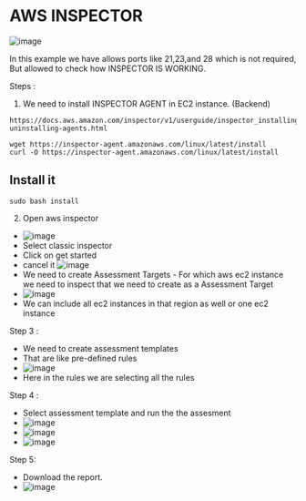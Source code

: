 # AWS INSPECTOR

![image](https://github.com/user-attachments/assets/7dcb3162-80ec-48dd-bbfa-de3461337ca2)

In this example we have allows ports like 21,23,and 28 which is not required, But allowed to check how INSPECTOR IS WORKING.

Steps :
1. We need to install INSPECTOR AGENT in EC2 instance. (Backend)
```
https://docs.aws.amazon.com/inspector/v1/userguide/inspector_installing-uninstalling-agents.html
```
```
wget https://inspector-agent.amazonaws.com/linux/latest/install
curl -O https://inspector-agent.amazonaws.com/linux/latest/install
```
Install it 
--
```
sudo bash install
```
2. Open aws inspector
- ![image](https://github.com/user-attachments/assets/10268514-4989-4e43-8706-cee3f1e43b6b)
- Select classic inspector
- Click on get started
- cancel it ![image](https://github.com/user-attachments/assets/ebbcd381-9310-42d0-98aa-906f6a740781)
- We need to create Assessment Targets - For which aws ec2 instance we need to inspect that we need to create as a Assessment Target
- ![image](https://github.com/user-attachments/assets/13448fd6-0560-458a-9a60-cefb57531bab)
- We can include all ec2 instances in that region as well or one ec2 instance

Step 3 :
- We need to create assessment templates
- That are like pre-defined rules
- ![image](https://github.com/user-attachments/assets/e0727232-84fa-4338-90f0-185191f06ab2)
- Here in the rules we are selecting all the rules

Step 4 :
- Select assessment template and run the the assesment
- ![image](https://github.com/user-attachments/assets/17159f55-efa5-488e-b8e6-184b7f0b6327)
- ![image](https://github.com/user-attachments/assets/f2f29a31-57ba-4748-89cf-b989c722ee81)
- ![image](https://github.com/user-attachments/assets/98711eb2-90ac-4688-895b-861113fb8aba)


Step 5:
- Download the report.
- ![image](https://github.com/user-attachments/assets/33f4678d-544f-42e5-b578-ae2db743cf6d)
